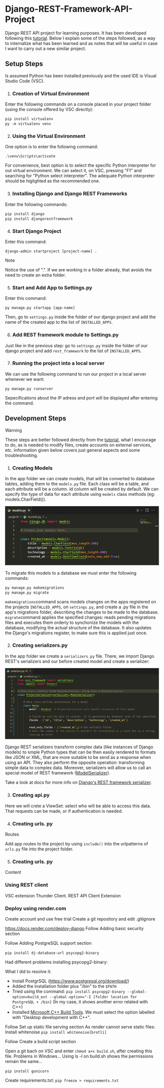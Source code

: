 # Django-REST-Framework-API-Project
Django REST API project for learning purposes. It has been developed following this [tutorial](https://www.youtube.com/watch?v=GE0Q8YNKNgs).
Below I explain some of the steps followed, as a way to internalize what has been learned and as notes that will be useful in case I want to carry out a new similar project.


## Setup Steps

Is assumed Python has been installed previously and the used IDE is Visual Studio Code (VSC).


1. ### Creation of Virtual Environment

Enter the following commands on a console placed in your project folder (using the console offered by VSC directly):

```console
pip install virtualenv
py -m virtualenv venv
```


2. ### Using the Virtual Environment

One option is to enter the following command:

```console
.\venv\Scripts\activate
```

For convenience, best option is to select the specific Python interpreter for out virtual environment. We can select it, on VSC, pressing "F1" and searching for "Python select interpreter". The adequate Python interpreter should be higlighted as the recommended one.


3. ### Installing Django and Django REST Frameworks

Enter the following commands:

```console
pip install django
pip install djangorestframework
```


4. ### Start Django Project

Enter this command:

```console
django-admin startproject [project-name] .
```

> [!NOTE]
> Notice the use of ".". If we are working in a folder already, that avoids the need to create an extra folder.


5. ### Start and Add App to Settings.py

Enter this command:

```console
py manage.py startapp [app-name]
```

Then, go to `settings.py` inside the folder of our django project and add the name of the created app to the list of `INSTALLED_APPS`.


6. ### Add REST framework module to Settings.py

Just like in the previous step: go to `settings.py` inside the folder of our django project and add `rest_framework` to the list of `INSTALLED_APPS`.


7. ### Running the project into a local server

We can use the following command to run our project in a local server whenever we want:

```console
py manage.py runserver
```

Sepecifications about the IP adress and port will be displayed after entering the command.


## Development Steps

> [!WARNING]
> These steps are better followed directly from the [tutorial](https://www.youtube.com/watch?v=GE0Q8YNKNgs), what I encourage to do, as is needed to modify files, create accounts on external services, etc.
> Information given below covers just general aspects and some troubleshooting.  


1. ### Creating Models

In the app folder we can create models, that will be converted to database tables, adding them to the `models.py` file. Each class will be a table, and each attribute will be a column. id column will be created by default. We can specify the type of data for each attribute using `models` class methods (eg: models.CharField()).

![Model creation example in models.py](/images/01_models.jpg)

To migrate this models to a database we must enter the following commands:

```console
py manage.py makemigrations
py manage.py migrate
```

`makemigrations`command scans models changes on the apps registered on the projects `INSTALLED_APPS`, on `settings.py`, and create a .py file in the app's migrations folder, describing the changes to be made to the database.
`migrate`command applies the specified changes: reads pending migrations files and executes them orderly to synchonize the models with the database, modifying the actual structure of the database. It also updates the Django's migrations register, to make sure this is applied just once.


2. ### Creating serializers.py

In the app folder we create a `serializers.py` file. There, we import Django REST's serializers and our before created model and create a serializer:

![Serializer creation example in serializers.py](/images/02_serializers.jpg)

Django REST serializers transform complex data (like instances of Django models) to smple Python types that can be then easily rendered to formats like JSON or XML, that are more suitable to be send as a response when using an API. They also perform the opposite operation: transforming simple data to complex data.
Moreover, serializers will allow us to call an special model of REST framework ([ModelSerializer](https://www.django-rest-framework.org/api-guide/serializers/#modelserializer)).

Take a look at docs for more info on [Django's REST framework serializer](https://www.django-rest-framework.org/api-guide/serializers/).


3. ### Creating api.py

Here we will crete a ViewSet: select who will be able to access this data. That requests can be made, or if authentication is needed.


4. ### Creating urls. py

Routes

Add app routes to the project by using `include()` into the urlpatterns of `urls.py` file into the project folder.


5. ### Creating urls. py

Content


### Using REST client

VSC extension Thunder Client. REST API Client Extension


### Deploy using render.com

Create account and use free trial
Create a git repository and edit .gitignore

https://docs.render.com/deploy-django
Follow Adding basic security section

Follow Adding PostgreSQL support section

`pip install dj-database-url psycopg2-binary`

Had different problems installing psycopg2-binary:

What I did to resolve it:

- Install PostgrSQL (https://www.postgresql.org/download/)
- Added the installation folder plus "/bin" to the `$PATH`
- Tried using the command: `pip install psycopg2-binary --global-option=build_ext --global-option="-I [folder location for PostgreSQL + /bin]` (In my case, it shows another error related with C++)
- Installed [Microsoft C++ Build Tools](https://visualstudio.microsoft.com/visual-cpp-build-tools/). We must select the option labelled with "Desktop development with C++".


Follow Set up static file serving section
As render cannot serve static files:
Install whitenoise
`pip install whitenoise[brotli]`

Follow Create a build script section

Open a git bach on VSC and enter `chmod a+x build.sh`, after creating this file. Problems in Windows... Using ls -l on build.sh shows the permissions remain the same...

`pip install gunicorn`

Create requirements.txt: `pip freeze > requirements.txt`